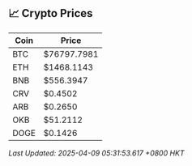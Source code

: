 ## 📈 Crypto Prices

| Coin | Price |
| ---- | ----- |
| BTC | $76797.7981 |
| ETH | $1468.1143 |
| BNB | $556.3947 |
| CRV | $0.4502 |
| ARB | $0.2650 |
| OKB | $51.2112 |
| DOGE | $0.1426 |

_Last Updated: 2025-04-09 05:31:53.617 +0800 HKT_
